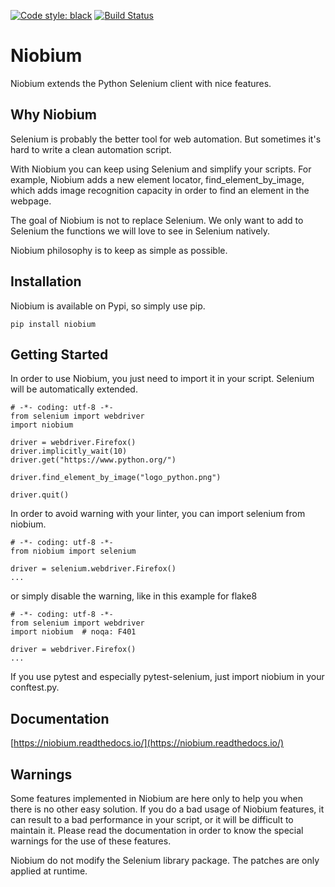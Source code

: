 [![Code style: black](https://img.shields.io/badge/code%20style-black-000000.svg)](https://github.com/python/black) [![Build Status](https://travis-ci.org/cle-b/niobium.svg?branch=master)](https://travis-ci.org/cle-b/niobium) 

# Niobium

Niobium extends the Python Selenium client with nice features.

## Why Niobium

Selenium is probably the better tool for web automation. But sometimes it's hard to write a clean automation script. 

With Niobium you can keep using Selenium and simplify your scripts. For example, Niobium adds a new element locator, find_element_by_image, which adds image recognition capacity in order to find an element in the webpage.

The goal of Niobium is not to replace Selenium. We only want to add to Selenium the functions we will love to see in Selenium natively.

Niobium philosophy is to keep as simple as possible.

## Installation

Niobium is available on Pypi, so simply use pip.

    pip install niobium

## Getting Started

In order to use Niobium, you just need to import it in your script. Selenium will be automatically extended. 

    # -*- coding: utf-8 -*-
    from selenium import webdriver
    import niobium

    driver = webdriver.Firefox()
    driver.implicitly_wait(10)
    driver.get("https://www.python.org/")
   
    driver.find_element_by_image("logo_python.png")

    driver.quit()

In order to avoid warning with your linter, you can import selenium from niobium.

    # -*- coding: utf-8 -*-
    from niobium import selenium

    driver = selenium.webdriver.Firefox()
    ...

or simply disable the warning, like in this example for flake8

    # -*- coding: utf-8 -*-
    from selenium import webdriver
    import niobium  # noqa: F401

    driver = webdriver.Firefox()
    ...

If you use pytest and especially pytest-selenium, just import niobium in your conftest.py.

## Documentation

[https://niobium.readthedocs.io/](https://niobium.readthedocs.io/)

## Warnings

Some features implemented in Niobium are here only to help you when there is no other easy solution. If you do a bad usage of Niobium features, it can result to a bad performance in your script, or it will be difficult to maintain it. Please read the documentation in order to know the special warnings for the use of these features.

Niobium do not modify the Selenium library package. The patches are only applied at runtime.
